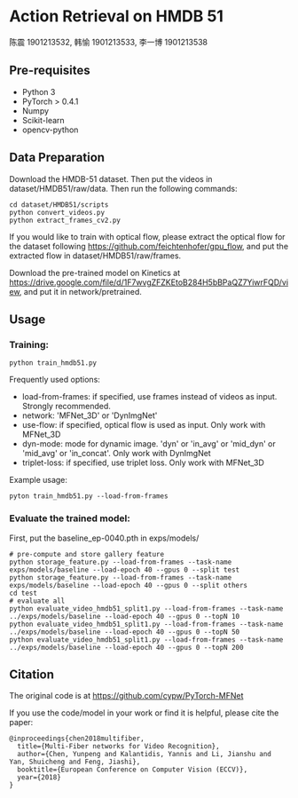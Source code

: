 # Action Retrieval on HMDB 51 

陈震 1901213532, 韩愉 1901213533, 李一博 1901213538

## Pre-requisites
- Python 3
- PyTorch > 0.4.1
- Numpy
- Scikit-learn
- opencv-python

## Data Preparation

Download the HMDB-51 dataset. Then put the videos in dataset/HMDB51/raw/data. Then run the following commands:

```shell
cd dataset/HMDB51/scripts
python convert_videos.py
python extract_frames_cv2.py
```

If you would like to train with optical flow, please extract the optical flow for the dataset following https://github.com/feichtenhofer/gpu_flow, and put the extracted flow in dataset/HMDB51/raw/frames.

Download the pre-trained model on Kinetics at https://drive.google.com/file/d/1F7wvgZFZKEtoB284H5bBPaQZ7YiwrFQD/view, and put it in network/pretrained.

## Usage

### Training:

```shell
python train_hmdb51.py
```
Frequently used options:
- load-from-frames: if specified, use frames instead of videos as input. Strongly recommended.
- network: 'MFNet_3D' or 'DynImgNet'
- use-flow: if specified, optical flow is used as input. Only work with MFNet_3D
- dyn-mode: mode for dynamic image. 'dyn' or 'in_avg' or 'mid_dyn' or 'mid_avg' or 'in_concat'. Only work with DynImgNet 
- triplet-loss: if specified, use triplet loss. Only work with MFNet_3D

Example usage:

```shell
pyton train_hmdb51.py --load-from-frames
```



### Evaluate the trained model:

First, put the baseline_ep-0040.pth in exps/models/

```shell
# pre-compute and store gallery feature
python storage_feature.py --load-from-frames --task-name exps/models/baseline --load-epoch 40 --gpus 0 --split test
python storage_feature.py --load-from-frames --task-name exps/models/baseline --load-epoch 40 --gpus 0 --split others
cd test
# evaluate all
python evaluate_video_hmdb51_split1.py --load-from-frames --task-name ../exps/models/baseline --load-epoch 40 --gpus 0 --topN 10
python evaluate_video_hmdb51_split1.py --load-from-frames --task-name ../exps/models/baseline --load-epoch 40 --gpus 0 --topN 50
python evaluate_video_hmdb51_split1.py --load-from-frames --task-name ../exps/models/baseline --load-epoch 40 --gpus 0 --topN 200
```



## Citation

The original code is at https://github.com/cypw/PyTorch-MFNet

If you use the code/model in your work or find it is helpful, please cite the paper:
```
@inproceedings{chen2018multifiber,
  title={Multi-Fiber networks for Video Recognition},
  author={Chen, Yunpeng and Kalantidis, Yannis and Li, Jianshu and Yan, Shuicheng and Feng, Jiashi},
  booktitle={European Conference on Computer Vision (ECCV)},
  year={2018}
}
```
